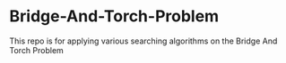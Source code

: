 # Bridge-And-Torch-Problem
This repo is for applying various searching algorithms on the Bridge And Torch Problem
